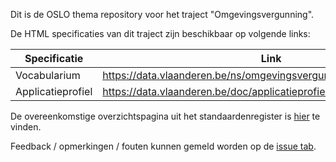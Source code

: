 Dit is de OSLO thema repository voor het traject "Omgevingsvergunning".

De HTML specificaties van dit traject zijn beschikbaar op volgende links:

|Specificatie|Link|
|---|---|
|Vocabularium|https://data.vlaanderen.be/ns/omgevingsvergunning/|
|Applicatieprofiel|https://data.vlaanderen.be/doc/applicatieprofiel/omgevingsvergunning/|

De overeenkomstige overzichtspagina uit het standaardenregister is [hier](https://data.vlaanderen.be/standaarden/kandidaat-standaard/vocabularium-omgevingsvergunning.html) te vinden.

Feedback / opmerkingen / fouten kunnen gemeld worden op de [issue tab](https://github.com/Informatievlaanderen/OSLOthema-omgevingsvergunning/issues).
